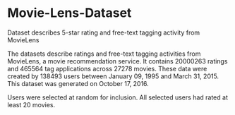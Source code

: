 # Movie-Lens-Dataset
Dataset  describes 5-star rating and free-text tagging activity from MovieLens

The datasets describe ratings and free-text tagging activities from MovieLens, a movie recommendation service.
It contains 20000263 ratings and 465564 tag applications across 27278 movies.
These data were created by 138493 users between January 09, 1995 and March 31, 2015. This dataset was generated on October 17, 2016.

Users were selected at random for inclusion. All selected users had rated at least 20 movies.
